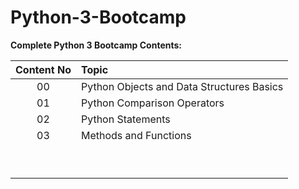 # Python-3-Bootcamp
**Complete Python 3 Bootcamp Contents:**

| **Content No**     | **Topic**           |
| :-------------:   |:-------------|
| 00                | Python Objects and Data Structures Basics |
| 01                | Python Comparison Operators     |
| 02                | Python Statements  |
| 03                | Methods and Functions    |
|         |       |
|         |       |
|         |       |
|         |       |
|         |       |
|         |       |
|         |       |
|         |       |
|         |       |
